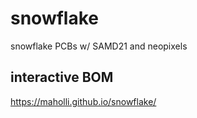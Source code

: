 # snowflake
snowflake PCBs w/ SAMD21 and neopixels 

## interactive BOM
https://maholli.github.io/snowflake/
